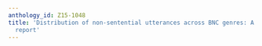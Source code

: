 ```yaml
---
anthology_id: Z15-1048
title: 'Distribution of non-sentential utterances across BNC genres: A preliminary
  report'
---
```

